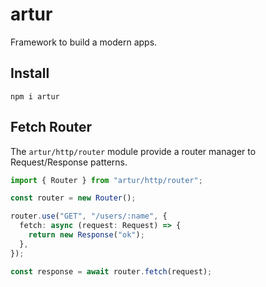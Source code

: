 # artur

Framework to build a modern apps.

## Install

```shell
npm i artur
```

## Fetch Router

The `artur/http/router` module provide a router manager to Request/Response patterns.

```ts
import { Router } from "artur/http/router";

const router = new Router();

router.use("GET", "/users/:name", {
  fetch: async (request: Request) => {
    return new Response("ok");
  },
});

const response = await router.fetch(request);
```

